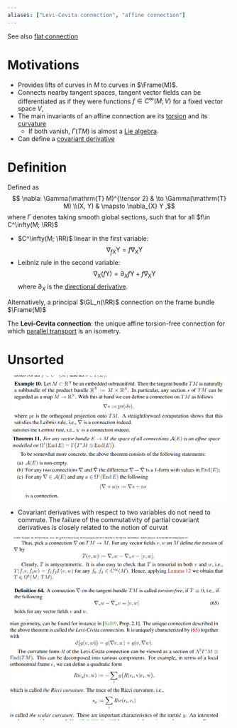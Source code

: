 ```yaml
---
aliases: ["Levi-Cevita connection", "affine connection"]
---
```


See also [flat connection](flat%20connection)

# Motivations

- Provides lifts of curves in $M$ to curves in $\Frame(M)$.
- Connects nearby tangent spaces, tangent vector fields can be differentiated as if they were functions $f \in C^\infty(M; V)$ for a fixed vector space $V$,
- The main invariants of an affine connection are its [torsion](torsion%20of%20a%20connection.md) and its [curvature](curvature%20of%20a%20connection.md)
	- If both vanish, $\Gamma(TM)$ is almost a [Lie algebra](Lie%20algebra.md).
- Can define a [covariant derivative](covariant%20derivative.md)

# Definition

Defined as
$$
\nabla: \Gamma(\mathrm{T} M)^{\tensor 2} & \to \Gamma(\mathrm{T} M) \\(X, Y) & \mapsto \nabla_{X} Y 
,$$
where $\Gamma$ denotes taking smooth global sections, such that for all $f\in C^\infty(M; \RR)$

- $C^\infty(M; \RR)$ linear in the first variable: 
$$
\nabla_{f \mathrm{X}} \mathrm{Y}=f \nabla_{\mathrm{X}} \mathrm{Y}
$$
-  Leibniz rule in the second variable:
$$
\nabla_{\mathrm{X}}(f \mathrm{Y})=\partial_{X} f \mathrm{Y}+f \nabla_{\mathrm{X}} \mathrm{Y}
$$ 
where $\partial_X$ is the [directional derivative](directional%20derivative).


Alternatively, a principal $\GL_n(\RR)$ connection on the frame bundle $\Frame(M)$

The **Levi-Cevita connection**: the unique affine torsion-free connection for which [parallel transport](parallel%20transport) is an isometry.


# Unsorted

![](../attachments/Pasted%20image%2020210613122858.png)
![](../attachments/Pasted%20image%2020210613122923.png)

- Covariant derivatives with respect to two variables do not need to commute.
	The failure of the commutativity of partial covariant derivatives is closely related to the notion of curvat
	
![](../attachments/Pasted%20image%2020210613124535.png)
![](../attachments/Pasted%20image%2020210613124542.png)
![Ricci curvature](../attachments/Pasted%20image%2020210613124635.png)